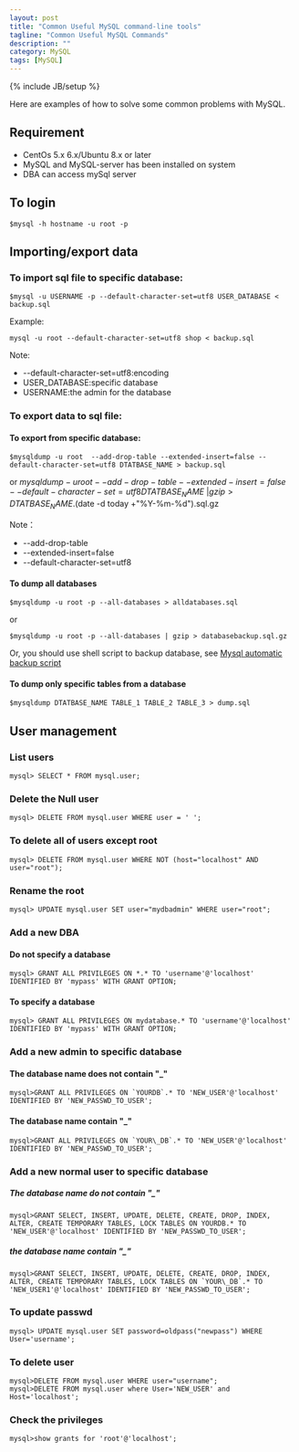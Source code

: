 ```yaml
---
layout: post
title: "Common Useful MySQL command-line tools"
tagline: "Common Useful MySQL Commands"
description: ""
category: MySQL
tags: [MySQL]
---
```

{% include JB/setup %}

Here are examples of how to solve some common problems with MySQL.

## Requirement

* CentOs 5.x 6.x/Ubuntu 8.x or later
* MySQL and MySQL-server has been installed on system
* DBA can access mySql server

## To login

	$mysql -h hostname -u root -p

## Importing/export data

### To import sql file to specific database:

	$mysql -u USERNAME -p --default-character-set=utf8 USER_DATABASE < backup.sql

Example:

	mysql -u root --default-character-set=utf8 shop < backup.sql

Note:

* --default-character-set=utf8:encoding
* USER_DATABASE:specific database   
* USERNAME:the admin for the database 

### To export data to sql file:

#### To export from specific database:

	$mysqldump -u root  --add-drop-table --extended-insert=false --default-character-set=utf8 DTATBASE_NAME > backup.sql

or
	$mysqldump -u root  --add-drop-table --extended-insert=false \
	--default-character-set=utf8 DTATBASE_NAME \
	| gzip > DTATBASE_NAME.$(date -d today +"%Y-%m-%d").sql.gz

Note：

-  --add-drop-table
-  --extended-insert=false
-  --default-character-set=utf8

#### To dump all databases

	$mysqldump -u root -p --all-databases > alldatabases.sql

or

	$mysqldump -u root -p --all-databases | gzip > databasebackup.sql.gz


Or, you should use shell script to backup database, see <a href="/MySQL/mysql-automatic-backup-script">Mysql automatic backup script</a>

#### To dump only specific tables from a database

	$mysqldump DTATBASE_NAME TABLE_1 TABLE_2 TABLE_3 > dump.sql

## User management

### List users

	mysql> SELECT * FROM mysql.user;

### Delete the Null user

	mysql> DELETE FROM mysql.user WHERE user = ' ';

### To delete all of users except root

	mysql> DELETE FROM mysql.user WHERE NOT (host="localhost" AND user="root");

### Rename the root

	mysql> UPDATE mysql.user SET user="mydbadmin" WHERE user="root";

### Add a new DBA

#### Do not specify a database

	mysql> GRANT ALL PRIVILEGES ON *.* TO 'username'@'localhost' IDENTIFIED BY 'mypass' WITH GRANT OPTION;

#### To specify a database

	mysql> GRANT ALL PRIVILEGES ON mydatabase.* TO 'username'@'localhost' IDENTIFIED BY 'mypass' WITH GRANT OPTION;

### Add a new admin to specific database

#### The database name does not contain  "_"

	mysql>GRANT ALL PRIVILEGES ON `YOURDB`.* TO 'NEW_USER'@'localhost' IDENTIFIED BY 'NEW_PASSWD_TO_USER';

#### The database name contain "_"

	mysql>GRANT ALL PRIVILEGES ON `YOUR\_DB`.* TO 'NEW_USER'@'localhost' IDENTIFIED BY 'NEW_PASSWD_TO_USER';

### Add a new normal user to specific database

##### The database name do not contain "_"

	mysql>GRANT SELECT, INSERT, UPDATE, DELETE, CREATE, DROP, INDEX, ALTER, CREATE TEMPORARY TABLES, LOCK TABLES ON YOURDB.* TO 'NEW_USER'@'localhost' IDENTIFIED BY 'NEW_PASSWD_TO_USER';

##### the database name contain "_"

	mysql>GRANT SELECT, INSERT, UPDATE, DELETE, CREATE, DROP, INDEX, ALTER, CREATE TEMPORARY TABLES, LOCK TABLES ON `YOUR\_DB`.* TO 'NEW_USER1'@'localhost' IDENTIFIED BY 'NEW_PASSWD_TO_USER';

### To update passwd

	mysql> UPDATE mysql.user SET password=oldpass("newpass") WHERE User='username';

### To delete user

	mysql>DELETE FROM mysql.user WHERE user="username";
	mysql>DELETE FROM mysql.user where User='NEW_USER' and Host='localhost';

### Check the privileges

	mysql>show grants for 'root'@'localhost';

